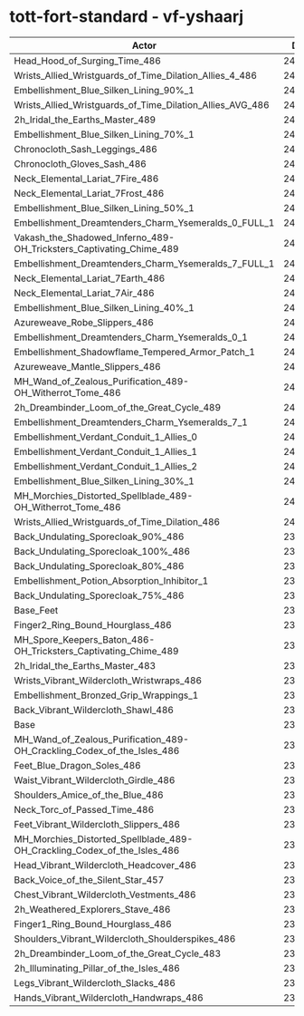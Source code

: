 # tott-fort-standard - vf-yshaarj
| Actor | DPS | Increase |
|---|:---:|:---:|
|Head_Hood_of_Surging_Time_486|246498|3.14%|
|Wrists_Allied_Wristguards_of_Time_Dilation_Allies_4_486|243688|1.97%|
|Embellishment_Blue_Silken_Lining_90%_1|243546|1.91%|
|Wrists_Allied_Wristguards_of_Time_Dilation_Allies_AVG_486|242843|1.61%|
|2h_Iridal_the_Earths_Master_489|242538|1.48%|
|Embellishment_Blue_Silken_Lining_70%_1|242495|1.47%|
|Chronocloth_Sash_Leggings_486|242263|1.37%|
|Chronocloth_Gloves_Sash_486|242085|1.29%|
|Neck_Elemental_Lariat_7Fire_486|241931|1.23%|
|Neck_Elemental_Lariat_7Frost_486|241906|1.22%|
|Embellishment_Blue_Silken_Lining_50%_1|241615|1.10%|
|Embellishment_Dreamtenders_Charm_Ysemeralds_0_FULL_1|241549|1.07%|
|Vakash_the_Shadowed_Inferno_489-OH_Tricksters_Captivating_Chime_489|241279|0.96%|
|Embellishment_Dreamtenders_Charm_Ysemeralds_7_FULL_1|241190|0.92%|
|Neck_Elemental_Lariat_7Earth_486|241174|0.91%|
|Neck_Elemental_Lariat_7Air_486|241141|0.90%|
|Embellishment_Blue_Silken_Lining_40%_1|241043|0.86%|
|Azureweave_Robe_Slippers_486|240965|0.83%|
|Embellishment_Dreamtenders_Charm_Ysemeralds_0_1|240946|0.82%|
|Embellishment_Shadowflame_Tempered_Armor_Patch_1|240914|0.80%|
|Azureweave_Mantle_Slippers_486|240763|0.74%|
|MH_Wand_of_Zealous_Purification_489-OH_Witherrot_Tome_486|240704|0.72%|
|2h_Dreambinder_Loom_of_the_Great_Cycle_489|240696|0.71%|
|Embellishment_Dreamtenders_Charm_Ysemeralds_7_1|240684|0.71%|
|Embellishment_Verdant_Conduit_1_Allies_0|240645|0.69%|
|Embellishment_Verdant_Conduit_1_Allies_1|240622|0.68%|
|Embellishment_Verdant_Conduit_1_Allies_2|240555|0.65%|
|Embellishment_Blue_Silken_Lining_30%_1|240531|0.64%|
|MH_Morchies_Distorted_Spellblade_489-OH_Witherrot_Tome_486|240413|0.60%|
|Wrists_Allied_Wristguards_of_Time_Dilation_486|240248|0.53%|
|Back_Undulating_Sporecloak_90%_486|239995|0.42%|
|Back_Undulating_Sporecloak_100%_486|239991|0.42%|
|Back_Undulating_Sporecloak_80%_486|239859|0.36%|
|Embellishment_Potion_Absorption_Inhibitor_1|239802|0.34%|
|Back_Undulating_Sporecloak_75%_486|239767|0.32%|
|Base_Feet|239344|0.15%|
|Finger2_Ring_Bound_Hourglass_486|239331|0.14%|
|MH_Spore_Keepers_Baton_486-OH_Tricksters_Captivating_Chime_489|239300|0.13%|
|2h_Iridal_the_Earths_Master_483|239168|0.07%|
|Wrists_Vibrant_Wildercloth_Wristwraps_486|239129|0.06%|
|Embellishment_Bronzed_Grip_Wrappings_1|239067|0.03%|
|Back_Vibrant_Wildercloth_Shawl_486|239018|0.01%|
|Base|238991|0.00%|
|MH_Wand_of_Zealous_Purification_489-OH_Crackling_Codex_of_the_Isles_486|238952|-0.02%|
|Feet_Blue_Dragon_Soles_486|238821|-0.07%|
|Waist_Vibrant_Wildercloth_Girdle_486|238772|-0.09%|
|Shoulders_Amice_of_the_Blue_486|238694|-0.12%|
|Neck_Torc_of_Passed_Time_486|238684|-0.13%|
|Feet_Vibrant_Wildercloth_Slippers_486|238659|-0.14%|
|MH_Morchies_Distorted_Spellblade_489-OH_Crackling_Codex_of_the_Isles_486|238543|-0.19%|
|Head_Vibrant_Wildercloth_Headcover_486|238377|-0.26%|
|Back_Voice_of_the_Silent_Star_457|238282|-0.30%|
|Chest_Vibrant_Wildercloth_Vestments_486|238267|-0.30%|
|2h_Weathered_Explorers_Stave_486|237968|-0.43%|
|Finger1_Ring_Bound_Hourglass_486|237852|-0.48%|
|Shoulders_Vibrant_Wildercloth_Shoulderspikes_486|237833|-0.48%|
|2h_Dreambinder_Loom_of_the_Great_Cycle_483|237700|-0.54%|
|2h_Illuminating_Pillar_of_the_Isles_486|237593|-0.58%|
|Legs_Vibrant_Wildercloth_Slacks_486|237208|-0.75%|
|Hands_Vibrant_Wildercloth_Handwraps_486|236876|-0.88%|
